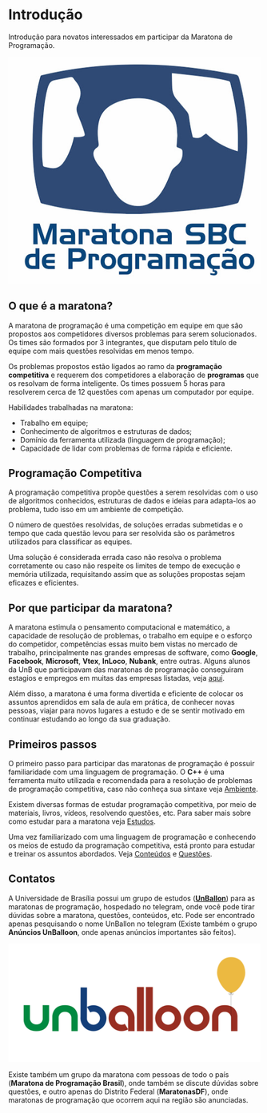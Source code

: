 # Introdução

Introdução para novatos interessados em participar da Maratona de Programação.

![Maratona de Programação](logo.jpg)

## O que é a maratona?

A maratona de programação é uma competição em equipe em que são propostos aos competidores diversos problemas para serem solucionados. Os times são formados por 3 integrantes, que disputam pelo título de equipe com mais questões resolvidas em menos tempo.

Os problemas propostos estão ligados ao ramo da __programação competitiva__ e requerem dos competidores a elaboração de __programas__ que os resolvam de forma inteligente. Os times possuem 5 horas para resolverem cerca de 12 questões com apenas um computador por equipe.

Habilidades trabalhadas na maratona:

* Trabalho em equipe;
* Conhecimento de algoritmos e estruturas de dados;
* Domínio da ferramenta utilizada (linguagem de programação);
* Capacidade de lidar com problemas de forma rápida e eficiente.


## Programação Competitiva

A programação competitiva propõe questões a serem resolvidas com o uso de algoritmos conhecidos, estruturas de dados e ideias para adapta-los ao problema, tudo isso em um ambiente de competição.

O número de questões resolvidas, de soluções erradas submetidas e o tempo que cada questão levou para ser resolvida são os parâmetros utilizados para classificar as equipes.

Uma solução é considerada errada caso não resolva o problema corretamente ou caso não respeite os limites de tempo de execução e memória utilizada, requisitando assim que as soluções propostas sejam eficazes e eficientes.


## Por que participar da maratona?

A maratona estimula o pensamento computacional e matemático, a capacidade de resolução de problemas, o trabalho em equipe e o esforço do competidor, competências essas muito bem vistas no mercado de trabalho, principalmente nas grandes empresas de software, como __Google__, __Facebook__, __Microsoft__, __Vtex__, __InLoco__, __Nubank__, entre outras. Alguns alunos da UnB que participavam das maratonas de programação conseguiram estagios e empregos em muitas das empresas listadas, veja [aqui](https://gist.github.com/claudiosegala/29c7fc9745bcaec40d702aa2a1ef3088).

Além disso, a maratona é uma forma divertida e eficiente de colocar os assuntos aprendidos em sala de aula em prática, de conhecer novas pessoas, viajar para novos lugares a estudo e de se sentir motivado em continuar estudando ao longo da sua graduação.

## Primeiros passos

O primeiro passo para participar das maratonas de programação é possuir familiaridade com uma linguagem de programação. O __C++__ é uma ferramenta muito utilizada e recomendada para a resolução de problemas de programação competitiva, caso não conheça sua sintaxe veja [Ambiente](Ambiente/README.md).

Existem diversas formas de estudar programação competitiva, por meio de materiais, livros, vídeos, resolvendo questões, etc. Para saber mais sobre como estudar para a maratona veja [Estudos](Estudos).

Uma vez familiarizado com uma linguagem de programação e conhecendo os meios de estudo da programação competitiva, está pronto para estudar e treinar os assuntos abordados. Veja [Conteúdos](Conteúdo) e [Questões](Questões).

## Contatos

A Universidade de Brasília possui um grupo de estudos ([__UnBallon__](https://github.com/UnBalloon/programacao-competitiva)) para as maratonas de programação, hospedado no telegram, onde você pode tirar dúvidas sobre a maratona, questões, conteúdos, etc. Pode ser encontrado apenas pesquisando o nome UnBallon no telegram (Existe também o grupo __Anúncios UnBalloon__, onde apenas anúncios importantes são feitos).

![UnBallon](unballon.png)

Existe também um grupo da maratona com pessoas de todo o país (__Maratona de Programação Brasil__), onde também se discute dúvidas sobre questões, e outro apenas do Distrito Federal (__MaratonasDF__), onde maratonas de programação que ocorrem aqui na região são anunciadas.